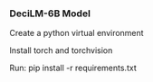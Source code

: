 ### DeciLM-6B Model

Create a python virtual environment

Install torch and torchvision

Run: pip install -r requirements.txt
